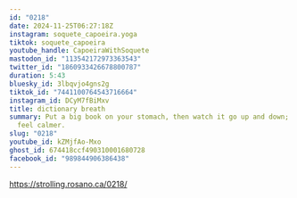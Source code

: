 ```yaml
---
id: "0218"
date: 2024-11-25T06:27:18Z
instagram: soquete_capoeira.yoga
tiktok: soquete_capoeira
youtube_handle: CapoeiraWithSoquete
mastodon_id: "113542172973363543"
twitter_id: "1860933426678800787"
duration: 5:43
bluesky_id: 3lbqvjo4gns2g
tiktok_id: "7441100764543716664"
instagram_id: DCyM7fBiMxv
title: dictionary breath
summary: Put a big book on your stomach, then watch it go up and down; you might
  feel calmer.
slug: "0218"
youtube_id: kZMjfAo-Mxo
ghost_id: 674418ccf490310001680728
facebook_id: "989844906386438"
---
```

https://strolling.rosano.ca/0218/
